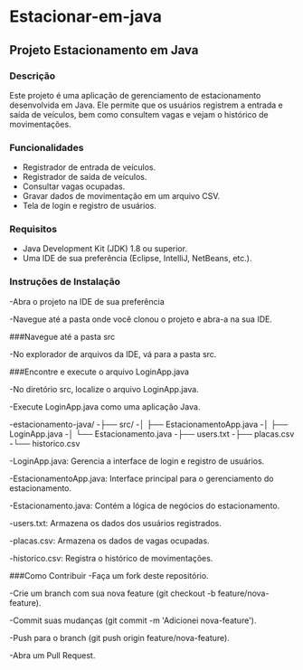 # Estacionar-em-java

## Projeto Estacionamento em Java

### Descrição
Este projeto é uma aplicação de gerenciamento de estacionamento desenvolvida em Java. Ele permite que os usuários registrem a entrada e saída de veículos, bem como consultem vagas e vejam o histórico de movimentações.

### Funcionalidades
- Registrador de entrada de veículos.
- Registrador de saída de veículos.
- Consultar vagas ocupadas.
- Gravar dados de movimentação em um arquivo CSV.
- Tela de login e registro de usuários.

### Requisitos
- Java Development Kit (JDK) 1.8 ou superior.
- Uma IDE de sua preferência (Eclipse, IntelliJ, NetBeans, etc.).

### Instruções de Instalação
-Abra o projeto na IDE de sua preferência

-Navegue até a pasta onde você clonou o projeto e abra-a na sua IDE.

###Navegue até a pasta src

-No explorador de arquivos da IDE, vá para a pasta src.

###Encontre e execute o arquivo LoginApp.java

-No diretório src, localize o arquivo LoginApp.java.

-Execute LoginApp.java como uma aplicação Java.

-estacionamento-java/
-├── src/
-│   ├── EstacionamentoApp.java
-│   ├── LoginApp.java
-│   └── Estacionamento.java
-├── users.txt
-├── placas.csv
-└── historico.csv

-LoginApp.java: Gerencia a interface de login e registro de usuários.

-EstacionamentoApp.java: Interface principal para o gerenciamento do estacionamento.

-Estacionamento.java: Contém a lógica de negócios do estacionamento.

-users.txt: Armazena os dados dos usuários registrados.

-placas.csv: Armazena os dados de vagas ocupadas.

-historico.csv: Registra o histórico de movimentações.

###Como Contribuir
-Faça um fork deste repositório.

-Crie um branch com sua nova feature (git checkout -b feature/nova-feature).

-Commit suas mudanças (git commit -m 'Adicionei nova-feature').

-Push para o branch (git push origin feature/nova-feature).

-Abra um Pull Request.

